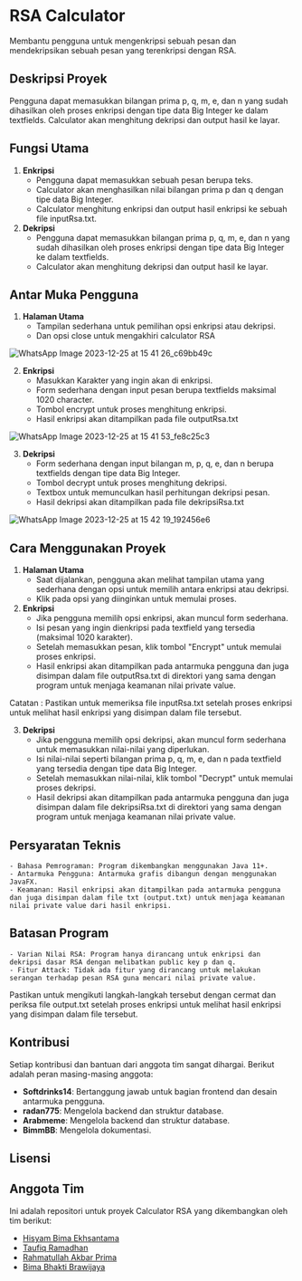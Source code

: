 # RSA Calculator
Membantu pengguna untuk mengenkripsi sebuah pesan dan mendekripsikan sebuah pesan yang terenkripsi dengan RSA.

## Deskripsi Proyek
Pengguna dapat memasukkan bilangan prima p, q, m, e, dan n yang sudah dihasilkan oleh proses enkripsi dengan tipe data Big Integer ke dalam textfields. Calculator akan menghitung dekripsi dan output hasil ke layar.

## Fungsi Utama
1. **Enkripsi**
    - Pengguna dapat memasukkan sebuah pesan berupa teks.
    - Calculator akan menghasilkan nilai bilangan prima p dan q dengan tipe data Big Integer.
    - Calculator menghitung enkripsi dan output hasil enkripsi ke sebuah file inputRsa.txt.
2. **Dekripsi**
    - Pengguna dapat memasukkan bilangan prima p, q, m, e, dan n yang sudah dihasilkan oleh proses enkripsi dengan tipe data Big Integer ke dalam textfields.
    - Calculator akan menghitung dekripsi dan output hasil ke layar.

## Antar Muka Pengguna
1. **Halaman Utama**
    - Tampilan sederhana untuk pemilihan opsi enkripsi atau dekripsi.
    - Dan opsi close untuk mengakhiri calculator RSA

![WhatsApp Image 2023-12-25 at 15 41 26_c69bb49c](https://github.com/BimmBB/Demo3/assets/144079933/4dfedb2a-c3d5-49d4-a532-618a01859770)

2. **Enkripsi**
    - Masukkan Karakter yang ingin akan di enkripsi.
    - Form sederhana dengan input pesan berupa textfields maksimal 1020 character.
    - Tombol encrypt untuk proses menghitung enkripsi.
    - Hasil enkripsi akan ditampilkan pada file outputRsa.txt

![WhatsApp Image 2023-12-25 at 15 41 53_fe8c25c3](https://github.com/BimmBB/Demo3/assets/144079933/7070ae2c-d1f6-4195-904b-6670ad221ac1)

3. **Dekripsi**
    - Form sederhana dengan input bilangan m, p, q, e, dan n berupa textfields dengan tipe data 
    Big Integer.
    - Tombol decrypt untuk proses menghitung dekripsi.
    - Textbox untuk memunculkan hasil perhitungan dekripsi pesan.
    - Hasil dekripsi akan ditampilkan pada file dekripsiRsa.txt

![WhatsApp Image 2023-12-25 at 15 42 19_192456e6](https://github.com/BimmBB/Demo3/assets/144079933/b1c4c835-8508-44b1-ab88-0d2f69bd1df3)    

## Cara Menggunakan Proyek
1. **Halaman Utama**
    - Saat dijalankan, pengguna akan melihat tampilan utama yang sederhana dengan opsi untuk memilih antara enkripsi atau dekripsi.
    - Klik pada opsi yang diinginkan untuk memulai proses.
2. **Enkripsi**
    - Jika pengguna memilih opsi enkripsi, akan muncul form sederhana.
    - Isi pesan yang ingin dienkripsi pada textfield yang tersedia (maksimal 1020 karakter).
    - Setelah memasukkan pesan, klik tombol "Encrypt" untuk memulai proses enkripsi.
    - Hasil enkripsi akan ditampilkan pada antarmuka pengguna dan juga disimpan dalam file outputRsa.txt di direktori yang sama dengan program untuk menjaga keamanan nilai private value.

Catatan : Pastikan untuk memeriksa file inputRsa.txt setelah proses enkripsi untuk melihat hasil enkripsi yang disimpan dalam file tersebut.

3. **Dekripsi**
    - Jika pengguna memilih opsi dekripsi, akan muncul form sederhana untuk memasukkan nilai-nilai yang diperlukan.
    - Isi nilai-nilai seperti bilangan prima p, q, m, e, dan n pada textfield yang tersedia dengan tipe data Big Integer.
    - Setelah memasukkan nilai-nilai, klik tombol "Decrypt" untuk memulai proses dekripsi.
    - Hasil dekripsi akan ditampilkan pada antarmuka pengguna dan juga disimpan dalam file dekripsiRsa.txt di direktori yang sama dengan program untuk menjaga keamanan nilai private value.

## Persyaratan Teknis
    - Bahasa Pemrograman: Program dikembangkan menggunakan Java 11+.
    - Antarmuka Pengguna: Antarmuka grafis dibangun dengan menggunakan JavaFX.
    - Keamanan: Hasil enkripsi akan ditampilkan pada antarmuka pengguna dan juga disimpan dalam file txt (output.txt) untuk menjaga keamanan nilai private value dari hasil enkripsi.

## Batasan Program
    - Varian Nilai RSA: Program hanya dirancang untuk enkripsi dan dekripsi dasar RSA dengan melibatkan public key p dan q.
    - Fitur Attack: Tidak ada fitur yang dirancang untuk melakukan serangan terhadap pesan RSA guna mencari nilai private value.

Pastikan untuk mengikuti langkah-langkah tersebut dengan cermat dan periksa file output.txt setelah proses enkripsi untuk melihat hasil enkripsi yang disimpan dalam file tersebut.

## Kontribusi

Setiap kontribusi dan bantuan dari anggota tim sangat dihargai. Berikut adalah peran masing-masing anggota:

- **Softdrinks14**: Bertanggung jawab untuk bagian frontend dan desain antarmuka pengguna.
- **radan775**: Mengelola backend dan struktur database.
- **Arabmeme**: Mengelola backend dan struktur database.
- **BimmBB**: Mengelola dokumentasi. 

## Lisensi



## Anggota Tim
Ini adalah repositori untuk proyek Calculator RSA yang dikembangkan oleh tim berikut:

- [Hisyam Bima Ekhsantama](https://github.com/Softdrinks14)
- [Taufiq Ramadhan](https://github.com/radan775)
- [Rahmatullah Akbar Prima](https://github.com/Arabmeme)
- [Bima Bhakti Brawijaya](https://github.com/BimmBB)
